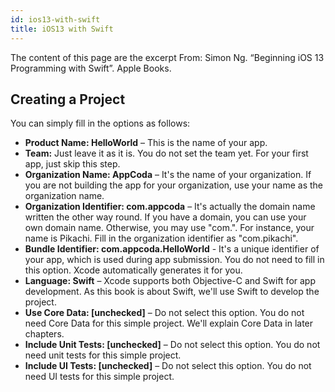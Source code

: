 ```yaml
---
id: ios13-with-swift
title: iOS13 with Swift
---
```


The content of this page are the excerpt From: Simon Ng. “Beginning iOS 13 Programming with Swift”. Apple Books.

## Creating a Project

You can simply fill in the options as follows:

- **Product Name: HelloWorld** – This is the name of your app.
- **Team:** Just leave it as it is. You do not set the team yet. For your first app, just skip this step.
- **Organization Name: AppCoda** – It's the name of your organization. If you are not building the app for your organization, use your name as the organization name.
- **Organization Identifier: com.appcoda** – It's actually the domain name written the other way round. If you have a domain, you can use your own domain name. Otherwise, you may use "com.". For instance, your name is Pikachi. Fill in the organization identifier as "com.pikachi".
- **Bundle Identifier: com.appcoda.HelloWorld** - It's a unique identifier of your app, which is used during app submission. You do not need to fill in this option. Xcode automatically generates it for you.
- **Language: Swift** – Xcode supports both Objective-C and Swift for app development. As this book is about Swift, we'll use Swift to develop the project.
- **Use Core Data: [unchecked]** – Do not select this option. You do not need Core Data for this simple project. We'll explain Core Data in later chapters.
- **Include Unit Tests: [unchecked]** – Do not select this option. You do not need unit tests for this simple project.
- **Include UI Tests: [unchecked]** – Do not select this option. You do not need UI tests for this simple project.
